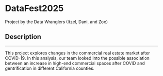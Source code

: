 # DataFest2025
Project by the Data Wranglers (Itzel, Dani, and Zoe)

## Description
---
This project explores changes in the commercial real estate market after COVID-19. In this analysis, our team looked into the possible association between an increase in high-end commercial spaces after COVID and gentrification in different California counties. 
